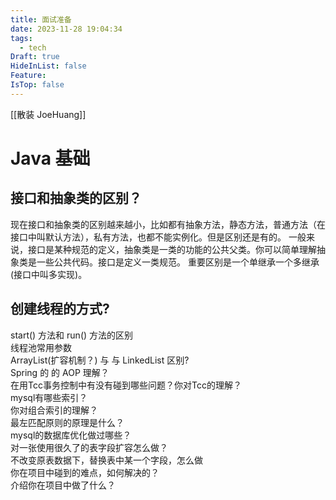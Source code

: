 ```yaml
---
title: 面试准备
date: 2023-11-28 19:04:34
tags:
  - tech
Draft: true
HideInList: false
Feature: 
IsTop: false
---
```


[[散装 JoeHuang]]


<!--more-->
# Java 基础
## 接口和抽象类的区别？

现在接口和抽象类的区别越来越小，比如都有抽象方法，静态方法，普通方法（在接口中叫默认方法），私有方法，也都不能实例化。但是区别还是有的。
一般来说，接口是某种规范的定义，抽象类是一类的功能的公共父类。你可以简单理解抽象类是一些公共代码。接口是定义一类规范。
重要区别是一个单继承一个多继承 (接口中叫多实现)。

## 创建线程的方式?  

start() 方法和 run() 方法的区别  
线程池常用参数  
ArrayList(扩容机制？) 与 与 LinkedList 区别?  
Spring 的 的 AOP 理解？  
在用Tcc事务控制中有没有碰到哪些问题？你对Tcc的理解？  
mysql有哪些索引？  
你对组合索引的理解？  
最左匹配原则的原理是什么？  
mysql的数据库优化做过哪些？  
对一张使用很久了的表字段扩容怎么做？  
不改变原表数据下，替换表中某一个字段，怎么做  
你在项目中碰到的难点，如何解决的？  
介绍你在项目中做了什么？
